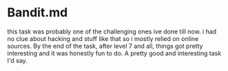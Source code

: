 # Bandit.md

this task was probably one of the challenging ones ive done till now. i had no clue about hacking and stuff like that so i mostly relied on online sources. By the end of the task, after level 7 and all, things got pretty interesting and it was honestly fun to do. A pretty good and interesting task I'd say.
